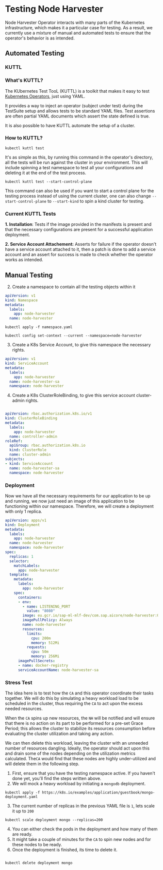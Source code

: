 # Testing Node Harvester
 
 Node Harvester Operator interacts with many parts of the Kubernetes infrastructure, which makes it a particular case for testing. As a result, we currently use a mixture of manual and automated tests to ensure that the operator's behavior is as intended.

## Automated Testing
### KUTTL
### What's KUTTL?

The KUbernetes Test TooL (KUTTL) is a toolkit that makes it easy to test [Kubernetes Operators](https://kudo.dev/#what-are-operators), just using YAML.

It provides a way to inject an operator (subject under test) during the TestSuite setup and allows tests to be standard YAML files. Test assertions are often partial YAML documents which assert the state defined is true.

It is also possible to have KUTTL automate the setup of a cluster.

### How to KUTTL?

```shell
kubectl kuttl test
```
It's as simple as this, by running this command in the operator's directory, all the tests will be run against the cluster in your environment. This will include spinning a test namespace to test all your configurations and deleting it at the end of the test process.

```shell
kubectl kuttl test --start-control-plane
```
This command can also be used if you want to start a control plane for the testing process instead of using the current cluster, one can also change `--start-control-plane` to `--start-kind` to spin a kind cluster for testing.

### Current KUTTL Tests
**1. Installation**: Tests if the image provided in the manifests is present and that the necessary configurations are present for a successful application deployment.

**2. Service Account Attachement:** Asserts for failure if the operator doesn't have a service account attached to it, then a patch is done to add a service account and an assert for success is made to check whether the operator works as intended. 


## Manual Testing

2. Create a namespace to contain all the testing objects within it
```yaml
apiVersion: v1
kind: Namespace
metadata:
  labels:
    app: node-harvester
  name: node-harvester
```
```shell
kubectl apply -f namespace.yaml

kubectl config set-context --current --namespace=node-harvester
```
3. Create a K8s Service Account, to give this namespace the necessary rights.
```yaml
apiVersion: v1
kind: ServiceAccount
metadata:
  labels:
    app: node-harvester
  name: node-harvester-sa
  namespace: node-harvester

```
4. Create a K8s ClusterRoleBinding, to give this service account cluster-admin rights.
```yaml

apiVersion: rbac.authorization.k8s.io/v1
kind: ClusterRoleBinding
metadata:
  labels:
    app: node-harvester
  name: controller-admin
roleRef:
  apiGroup: rbac.authorization.k8s.io
  kind: ClusterRole
  name: cluster-admin
subjects:
- kind: ServiceAccount
  name: node-harvester-sa
  namespace: node-harvester

```

### Deployment
Now we have all the necessary requirements for our application to be up and running, we now just need an image of this application to be functioning within our namespace. Therefore, we will create a deployment with only 1 replica.

```yaml
apiVersion: apps/v1
kind: Deployment
metadata:
  labels:
    app: node-harvester
  name: node-harvester
  namespace: node-harvester
spec:
  replicas: 1
  selector:
    matchLabels:
      app: node-harvester
  template:
    metadata:
      labels:
        app: node-harvester
    spec:
      containers:
      - env:
        - name: LISTENING_PORT
          value: "8080"
        image: eu.gcr.io/sap-ml-mlf-dev/com.sap.aicore/node-harvester:0.1.2
        imagePullPolicy: Always
        name: node-harvester
        resources:
          limits:
            cpu: 200m
            memory: 512Mi
          requests:
            cpu: 50m
            memory: 256Mi
      imagePullSecrets:
      - name: docker-registry
      serviceAccountName: node-harvester-sa
```

### Stress Test
The idea here is to test how the `CA` and this operator coordinate their tasks together. We will do this by simulating a heavy workload load to be scheduled in the cluster, thus requiring the `CA` to act upon the excess needed resources.

When the `CA` spins up new resources, the `NH` will be notified and will ensure that there is no action on its part to be performed for a pre-set Grace Period; this allows the cluster to stabilize its resources consumption before evaluating the cluster utilization and taking any action.

We can then delete this workload, leaving the cluster with an unneeded number of resources dangling. Ideally, the operator should act upon this and drain some of the nodes depending on the utilization metrics calculated. The`CA` would find that these nodes are highly under-utilized and will delete them in the following step.
1. First, ensure that you have the testing namespace active. If you haven't done yet, you'll find the steps written above.
2. We will mock a heavy workload by initiating a `mongodb` deployment.
```shell
kubectl apply -f https://k8s.io/examples/application/guestbook/mongo-deployment.yaml

```
3. The current number of replicas in the previous YAML file is `1`, lets scale it up to `200`
```shell
kubectl scale deployment mongo --replicas=200
```
4. You can either check the pods in the deployment and how many of them are ready.
5. It might take a couple of minutes for the `CA` to spin new nodes and for these nodes to be ready.
6. Once the deployment is finished, its time to delete it.
```shell

kubectl delete deployment mongo

```




